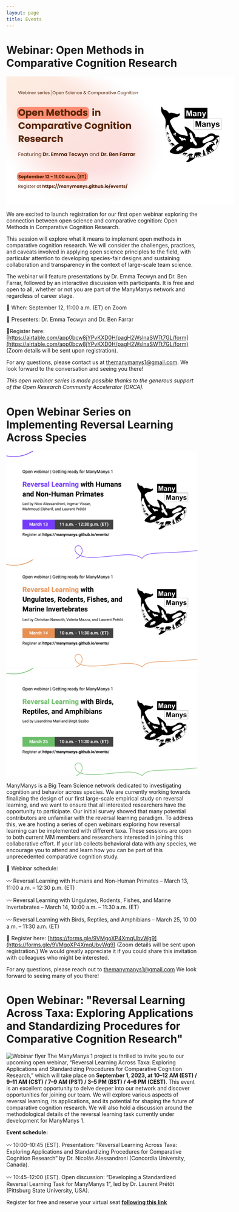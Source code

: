 ```yaml
---
layout: page
title: Events
---
```


# Webinar: Open Methods in Comparative Cognition Research
<img src="https://github.com/manymanys/manymanys.github.io/blob/master/assets/img/open_methods_webinar_flyer.png?raw=true" alt="Open Methods webinar flyer" style="max-width: 600px; height: auto;">

We are excited to launch registration for our first open webinar exploring the connection between open science and comparative cognition: Open Methods in Comparative Cognition Research.

This session will explore what it means to implement open methods in comparative cognition research. We will consider the challenges, practices, and caveats involved in applying open science principles to the field, with particular attention to developing species-fair designs and sustaining collaboration and transparency in the context of large-scale team science.

The webinar will feature presentations by Dr. Emma Tecwyn and Dr. Ben Farrar, followed by an interactive discussion with participants. It is free and open to all, whether or not you are part of the ManyManys network and regardless of career stage.

📅 When: September 12, 11:00 a.m. (ET) on Zoom

🎤 Presenters: Dr. Emma Tecwyn and Dr. Ben Farrar 

🔗Register here: [https://airtable.com/app0bcw8jYPvKXD0H/pagH2WslnaSWTt7GL/form](https://airtable.com/app0bcw8jYPvKXD0H/pagH2WslnaSWTt7GL/form) (Zoom details will be sent upon registration). 

For any questions, please contact us at themanymanys1@gmail.com. We look forward to the conversation and seeing you there!

*This open webinar series is made possible thanks to the generous support of the Open Research Community Accelerator (ORCA).*




# Open Webinar Series on Implementing Reversal Learning Across Species
![Webinar flyer](/assets/img/rl_webinar_1.png)
![Webinar flyer](/assets/img/rl_webinar_2.png)
![Webinar flyer](/assets/img/rl_webinar_3.png)

ManyManys is a Big Team Science network dedicated to investigating cognition and behavior across species. We are currently working towards finalizing the design of our first large-scale empirical study on reversal learning, and we want to ensure that all interested researchers have the opportunity to participate.
Our initial survey showed that many potential contributors are unfamiliar with the reversal learning paradigm. To address this, we are hosting a series of open webinars exploring how reversal learning can be implemented with different taxa. These sessions are open to both current MM members and researchers interested in joining this collaborative effort. If your lab collects behavioral data with any species, we encourage you to attend and learn how you can be part of this unprecedented comparative cognition study.

📅 Webinar schedule:

〰️ Reversal Learning with Humans and Non-Human Primates – March 13, 11:00 a.m. – 12:30 p.m. (ET)

〰️ Reversal Learning with Ungulates, Rodents, Fishes, and Marine Invertebrates – March 14, 10:00 a.m. – 11:30 a.m. (ET)

〰️ Reversal Learning with Birds, Reptiles, and Amphibians – March 25, 10:00 a.m. – 11:30 a.m. (ET)

🔗 Register here: [https://forms.gle/9VMgoXP4XmqUbvWg9](https://forms.gle/9VMgoXP4XmqUbvWg9) (Zoom details will be sent upon registration.)
We would greatly appreciate it if you could share this invitation with colleagues who might be interested. 

For any questions, please reach out to themanymanys1@gmail.com 
We look forward to seeing many of you there!




# Open Webinar: "Reversal Learning Across Taxa: Exploring Applications and Standardizing Procedures for Comparative Cognition Research"
![Webinar flyer](/assets/img/jul2023_webinar_rl.png)
The ManyManys 1 project is thrilled to invite you to our upcoming open webinar, “Reversal Learning Across Taxa: Exploring Applications and Standardizing Procedures for Comparative Cognition Research,” which will take place on **September 1, 2023, at 10–12 AM (EST) / 9–11 AM (CST) / 7–9 AM (PST) / 3–5 PM (BST) / 4–6 PM (CEST)**. This event is an excellent opportunity to delve deeper into our network and discover opportunities for joining our team. We will explore various aspects of reversal learning, its applications, and its potential for shaping the future of comparative cognition research. We will also hold a discussion around the methodological details of the reversal learning task currently under development for ManyManys 1.

**Event schedule:**

〰️ 10:00–10:45 (EST). Presentation: “Reversal Learning Across Taxa: Exploring Applications and Standardizing Procedures for Comparative Cognition Research” by Dr. Nicolás Alessandroni (Concordia University, Canada).

〰️ 10:45–12:00 (EST). Open discussion: “Developing a Standardized Reversal Learning Task for ManyManys 1”, led by Dr. Laurent Prétôt (Pittsburg State University, USA).  

Register for free and reserve your virtual seat [**following this link**](https://pittstate.zoom.us/meeting/register/tJYude2sqDMuHdfIFnFQStgJE3NsrXt1tjHv)
  

